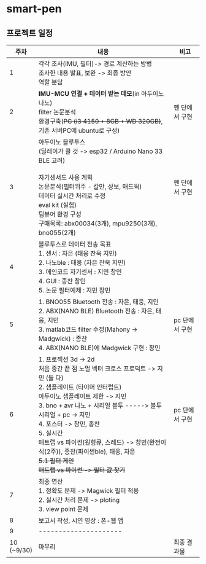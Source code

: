 # smart-pen

## 프로젝트 일정

주차|내용|비고
---|---|---
1|각각 조사(IMU, 필터)-> 경로 계산하는 방법<br>조사한 내용 발표, 보완 -> 최종 방안<br>역할 분담|
2|**IMU-MCU 연결 + 데이터 받는 데모**(in 아두이노 나노)<br>filter 논문분석<br>환경구축(~~PC (i3 4150 + 8GB + WD 320GB)~~, 기존 서버PC에 ubuntu로 구성)|펜 단에서 구현
3|아두이노 블루투스<br>(딜레이가 클 것 -> esp32 / Arduino Nano 33 BLE 고려)<br><br>자기센서도 사용 계획<br>논문분석(필터위주 - 칼만, 상보, 매드윅)<br>데이터 실시간 처리로 수정<br>eval kit (실험)<br>팀뷰어 환경 구성<br>구매목록: abx00034(3개), mpu9250(3개), bno055(2개)|펜 단에서 구현
4|블루투스로 데이터 전송 목표<br>1. 센서 : 자은 (태웅 찬욱 지민)<br>2. 나노ble : 태웅 (자은 찬욱 지민)<br>3. 메인코드 자기센서 : 지민 창민<br>4. GUI : 종찬 창민<br>5. 논문 필터예제 : 지민 창민|
5|1. BNO055 Bluetooth 전송 : 자은, 태웅, 지민<br>2. ABX(NANO BLE) Bluetooth 전송 : 자은, 태웅, 지민<br>3. matlab코드 filter 수정(Mahony -> Madgwick) : 종찬<br>4. ABX(NANO BLE)에 Madgwick 구현 : 창민|pc 단에서 구현
6|1. 프로젝션 3d -> 2d<br>처음 중간 끝 점 노멀 벡터 크로스 프로덕트 -> 지민 (둘 다)<br>2. 샘플레이트 (타이머 인터럽트)<br>아두이노 샘플레이트 제한 -> 지민<br>3. bno + avr 나노 + 시리얼 블투 -----> 블투 시리얼 + pc -> 지민<br>4. 포스터 -> 창민, 종찬<br>5. 실시간<br>매트랩 vs 파이썬(원형큐, 스레드) -> 창민(완전이식(2주)), 종찬(파이썬ble), 태웅, 자은<br>~~5.1 필터 게인~~<br>~~매트랩 vs 파이썬 -> 필터 값 찾기~~|pc 단에서 구현
7|최종 연산<br>1. 정확도 문제 -> Magwick 필터 적용<br>2. 실시간 처리 문제 -> ploting<br>3. view point 문제|
8|보고서 작성, 시연 영상 : 폰-웹 앱|
9|---------------------|
10<br>(~9/30)|마무리|최종 결과물
